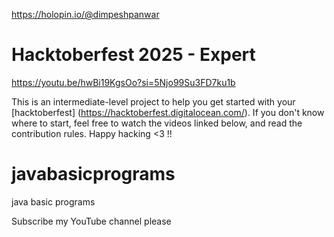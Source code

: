 
https://holopin.io/@dimpeshpanwar



# Hacktoberfest 2025 - Expert

https://youtu.be/hwBi19KgsOo?si=5Njo99Su3FD7ku1b

This is an intermediate-level project to help you get started with your
[hacktoberfest] (https://hacktoberfest.digitalocean.com/). If you don't
know where to start, feel free to watch the videos linked below, and
read the contribution rules. Happy hacking <3 !!
# javabasicprograms
java basic programs

Subscribe my YouTube channel please

